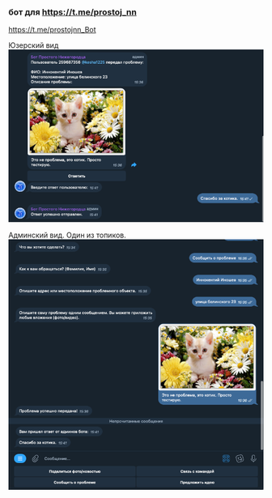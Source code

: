 ### бот для https://t.me/prostoj_nn


https://t.me/prostojnn_Bot

Юзерский вид
![img.png](images/user_pic.png)

Админский вид. Один из топиков.
![img_1.png](images/admin_pic.png)
